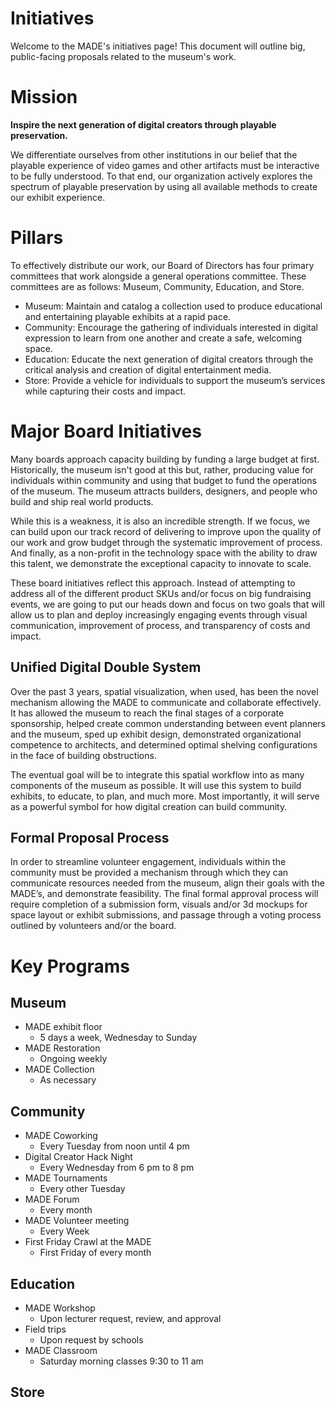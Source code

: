 # Initiatives
Welcome to the MADE's initiatives page! This document will outline big, public-facing proposals related to the museum's work.

# Mission
**Inspire the next generation of digital creators through playable preservation.**

We differentiate ourselves from other institutions in our belief that the playable experience of video games and other artifacts must be interactive to be fully understood. To that end, our organization actively explores the spectrum of playable preservation by using all available methods to create our exhibit experience.

# Pillars
To effectively distribute our work, our Board of Directors has four primary committees that work alongside a general operations committee. These committees are as follows: Museum, Community, Education, and Store. 

- Museum: Maintain and catalog a collection used to produce educational and entertaining playable exhibits at a rapid pace.
- Community: Encourage the gathering of individuals interested in digital expression to learn from one another and create a safe, welcoming space.
- Education: Educate the next generation of digital creators through the critical analysis and creation of digital entertainment media.
- Store: Provide a vehicle for individuals to support the museum’s services while capturing their costs and impact.

# Major Board Initiatives
Many boards approach capacity building by funding a large budget at first. Historically, the museum isn't good at this but, rather, producing value for individuals within community and using that budget to fund the operations of the museum. The museum attracts builders, designers, and people who build and ship real world products.

While this is a weakness, it is also an incredible strength. If we focus, we can build upon our track record of delivering to improve upon the quality of our work and grow budget through the systematic improvement of process. And finally, as a non-profit in the technology space with the ability to draw this talent, we demonstrate the exceptional capacity to innovate to scale.

These board initiatives reflect this approach. Instead of attempting to address all of the different product SKUs and/or focus on big fundraising events, we are going to put our heads down and focus on two goals that will allow us to plan and deploy increasingly engaging events through visual communication, improvement of process, and transparency of costs and impact.

## Unified Digital Double System
Over the past 3 years, spatial visualization, when used, has been the novel mechanism allowing the MADE to communicate and collaborate effectively. It has allowed the museum to reach the final stages of a corporate sponsorship, helped create common understanding between event planners and the museum, sped up exhibit design, demonstrated organizational competence to architects, and determined optimal shelving configurations in the face of building obstructions.

The eventual goal will be to integrate this spatial workflow into as many components of the museum as possible. It will use this system to build exhibits, to educate, to plan, and much more. Most importantly, it will serve as a powerful symbol for how digital creation can build community. 

## Formal Proposal Process
In order to streamline volunteer engagement, individuals within the community must be provided a mechanism through which they can communicate resources needed from the museum, align their goals with the MADE’s, and demonstrate feasibility. The final formal approval process will require completion of a submission form, visuals and/or 3d mockups for space layout or exhibit submissions, and passage through a voting process outlined by volunteers and/or the board.

# Key Programs
## Museum
- MADE exhibit floor
  - 5 days a week, Wednesday to Sunday
- MADE Restoration
  - Ongoing weekly
- MADE Collection
  - As necessary
 
## Community
- MADE Coworking
  - Every Tuesday from noon until 4 pm
- Digital Creator Hack Night
  - Every Wednesday from 6 pm to 8 pm
- MADE Tournaments
  - Every other Tuesday
- MADE Forum
  - Every month
- MADE Volunteer meeting
  - Every Week
- First Friday Crawl at the MADE
  - First Friday of every month
 
## Education
- MADE Workshop
  - Upon lecturer request, review, and approval
- Field trips
  - Upon request by schools
- MADE Classroom
  - Saturday morning classes 9:30 to 11 am


## Store

